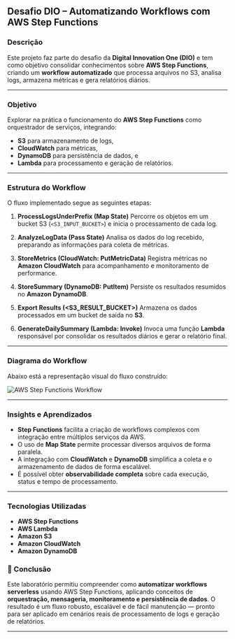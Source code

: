 ##  Desafio DIO – Automatizando Workflows com AWS Step Functions

###  Descrição

Este projeto faz parte do desafio da **Digital Innovation One (DIO)** e tem como objetivo consolidar conhecimentos sobre **AWS Step Functions**, criando um **workflow automatizado** que processa arquivos no S3, analisa logs, armazena métricas e gera relatórios diários.

---

### Objetivo

Explorar na prática o funcionamento do **AWS Step Functions** como orquestrador de serviços, integrando:

* **S3** para armazenamento de logs,
* **CloudWatch** para métricas,
* **DynamoDB** para persistência de dados, e
* **Lambda** para processamento e geração de relatórios.

---

###  Estrutura do Workflow

O fluxo implementado segue as seguintes etapas:

1. **ProcessLogsUnderPrefix (Map State)**
   Percorre os objetos em um bucket S3 (`<S3_INPUT_BUCKET>`) e inicia o processamento de cada log.

2. **AnalyzeLogData (Pass State)**
   Analisa os dados do log recebido, preparando as informações para coleta de métricas.

3. **StoreMetrics (CloudWatch: PutMetricData)**
   Registra métricas no **Amazon CloudWatch** para acompanhamento e monitoramento de performance.

4. **StoreSummary (DynamoDB: PutItem)**
   Persiste os resultados resumidos no **Amazon DynamoDB**.

5. **Export Results (<S3_RESULT_BUCKET>)**
   Armazena os dados processados em um bucket de saída no **S3**.

6. **GenerateDailySummary (Lambda: Invoke)**
   Invoca uma função **Lambda** responsável por consolidar os resultados diários e gerar o relatório final.

---

###  Diagrama do Workflow

Abaixo está a representação visual do fluxo construído:

![AWS Step Functions Workflow](./images/aws.PNG)

---

###  Insights e Aprendizados

* **Step Functions** facilita a criação de workflows complexos com integração entre múltiplos serviços da AWS.
* O uso de **Map State** permite processar diversos arquivos de forma paralela.
* A integração com **CloudWatch** e **DynamoDB** simplifica a coleta e o armazenamento de dados de forma escalável.
* É possível obter **observabilidade completa** sobre cada execução, status e tempo de processamento.

---

###  Tecnologias Utilizadas

* **AWS Step Functions**
* **AWS Lambda**
* **Amazon S3**
* **Amazon CloudWatch**
* **Amazon DynamoDB**



### 🏁 Conclusão

Este laboratório permitiu compreender como **automatizar workflows serverless** usando AWS Step Functions, aplicando conceitos de **orquestração, mensageria, monitoramento e persistência de dados**.
O resultado é um fluxo robusto, escalável e de fácil manutenção — pronto para ser aplicado em cenários reais de processamento de logs e geração de relatórios.

---

